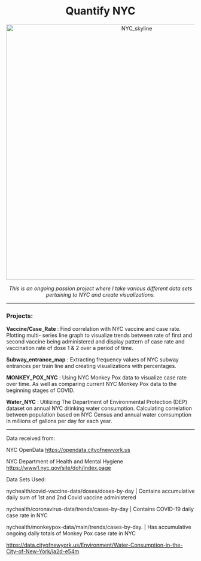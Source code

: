 <h1 align="center"> Quantify NYC </h1>


<p align="center">
<img width="682" alt="NYC_skyline" src="https://user-images.githubusercontent.com/105014836/182941043-9625962d-cece-452e-a9b5-bc344692b5c5.png"></p>



<p align="center"><i>This is an ongoing passion project where I take various different data sets pertaining to NYC and create visualizations.</i></p>

<hr>

<h3>Projects:</h3>


<b>Vaccine/Case_Rate </b> : Find correlation with NYC vaccine and case rate. Plotting multi- series line graph to visualize trends between rate of first and second vaccine being administered and display pattern of case rate and vaccination rate of dose 1 & 2 over a period of time. 

<b>Subway_entrance_map</b> : Extracting frequency values of NYC subway entrances per train line and creating visualizations with percentages.

<b>MONKEY_POX_NYC</b> : Using NYC Monkey Pox data to visualize case rate over time. As well as comparing current NYC Monkey Pox data to the beginning stages of COVID. 

<b>Water_NYC</b> : Utilizing The Department of Environmental Protection (DEP) dataset on annual NYC drinking water consumption. Calculating correlation between population based on NYC Census and annual water comsumption in millions of gallons per day for each year. 


<hr>

Data received from:

NYC OpenData https://opendata.cityofnewyork.us

NYC Department of Health and Mental Hygiene https://www1.nyc.gov/site/doh/index.page




Data Sets Used:

nychealth/covid-vaccine-data/doses/doses-by-day | Contains accumulative daily sum of 1st and 2nd Covid vaccine administered

nychealth/coronavirus-data/trends/cases-by-day | Contains COVID-19 daily case rate in NYC

nychealth/monkeypox-data/main/trends/cases-by-day. | Has accumulative ongoing daily totals of Monkey Pox case rate in NYC

https://data.cityofnewyork.us/Environment/Water-Consumption-in-the-City-of-New-York/ia2d-e54m

